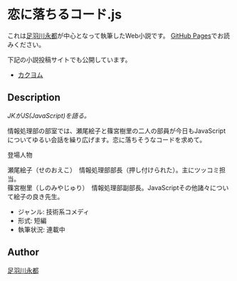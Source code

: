 恋に落ちるコード.js
===================

これは[足羽川永都](https://github.com/8amjp)が中心となって執筆したWeb小説です。
[GitHub Pages](https://8amjp.github.io/jk-meets-js/)でお読みください。

下記の小説投稿サイトでも公開しています。

* [カクヨム](https://kakuyomu.jp/works/1177354054881230272)

## Description

*JKがJS(JavaScript)を語る。*

情報処理部の部室では、瀬尾絵子と篠宮樹里の二人の部員が今日もJavaScriptについてゆるい会話を繰り広げます。恋に落ちそうなコードを求めて。

登場人物

瀬尾絵子（せのおえこ）　情報処理部部長（押し付けられた）。主にツッコミ担当。  
篠宮樹里（しのみやじゅり）　情報処理部副部長。JavaScriptその他諸々について絵子の良き先生。

* ジャンル: 技術系コメディ
* 形式: 短編
* 執筆状況: 連載中

## Author

[足羽川永都](https://github.com/8amjp)